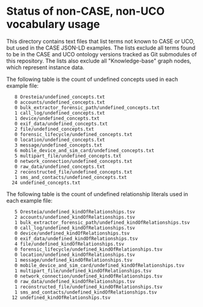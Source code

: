 # Status of non-CASE, non-UCO vocabulary usage

This directory contains text files that list terms not known to CASE or UCO, but used in the CASE JSON-LD examples.  The lists exclude all terms found to be in the CASE and UCO ontology versions tracked as Git submodules of this repository.  The lists also exclude all "Knowledge-base" graph nodes, which represent instance data.

The following table is the count of undefined concepts used in each example file:

```
   8 Oresteia/undefined_concepts.txt
   0 accounts/undefined_concepts.txt
   0 bulk_extractor_forensic_path/undefined_concepts.txt
   1 call_log/undefined_concepts.txt
   1 device/undefined_concepts.txt
   0 exif_data/undefined_concepts.txt
   2 file/undefined_concepts.txt
   0 forensic_lifecycle/undefined_concepts.txt
   0 location/undefined_concepts.txt
   3 message/undefined_concepts.txt
   6 mobile_device_and_sim_card/undefined_concepts.txt
   5 multipart_file/undefined_concepts.txt
   0 network_connection/undefined_concepts.txt
   0 raw_data/undefined_concepts.txt
   2 reconstructed_file/undefined_concepts.txt
   1 sms_and_contacts/undefined_concepts.txt
  24 undefined_concepts.txt
```

The following table is the count of undefined relationship literals used in each example file:

```
   5 Oresteia/undefined_kindOfRelationships.tsv
   2 accounts/undefined_kindOfRelationships.tsv
   1 bulk_extractor_forensic_path/undefined_kindOfRelationships.tsv
   0 call_log/undefined_kindOfRelationships.tsv
   0 device/undefined_kindOfRelationships.tsv
   0 exif_data/undefined_kindOfRelationships.tsv
   4 file/undefined_kindOfRelationships.tsv
   0 forensic_lifecycle/undefined_kindOfRelationships.tsv
   0 location/undefined_kindOfRelationships.tsv
   1 message/undefined_kindOfRelationships.tsv
   0 mobile_device_and_sim_card/undefined_kindOfRelationships.tsv
   1 multipart_file/undefined_kindOfRelationships.tsv
   0 network_connection/undefined_kindOfRelationships.tsv
   0 raw_data/undefined_kindOfRelationships.tsv
   1 reconstructed_file/undefined_kindOfRelationships.tsv
   1 sms_and_contacts/undefined_kindOfRelationships.tsv
  12 undefined_kindOfRelationships.tsv
```
